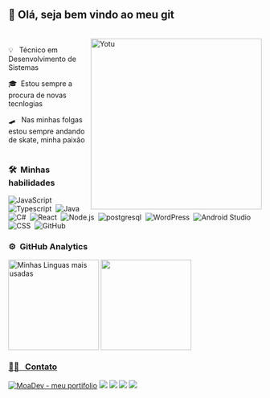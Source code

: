 ##  	:wave: Olá, seja bem vindo ao meu git
<br>
  
   
   
   
  <img alt="Yotu" src="https://media.tenor.com/TEfNj1ZBgOYAAAAC/skateboard-horogime.gif" align="right"  width='340'/>
    


   
<p>💡 &nbsp; Técnico em Desenvolvimento de Sistemas</p>
<p>🎓 &nbsp;Estou sempre a procura de novas tecnlogias </p>
<p>🛹  &nbsp; Nas minhas folgas estou sempre andando de skate, minha paixão
    <br>
  <br>
 
 ### 🛠 &nbsp;Minhas habilidades

![JavaScript](https://img.shields.io/badge/JavaScript-F7DF1E?style=for-the-badge&logo=javascript&logoColor=black)&nbsp;
![Typescript](https://img.shields.io/badge/Typescript-7ebeb2?style=for-the-badge&logo=Typescript&logoColor=black)&nbsp;
![Java](https://img.shields.io/badge/java-%23ED8B00.svg?style=for-the-badge&logo=openjdk&logoColor=black)&nbsp;
![C#](https://img.shields.io/badge/csharp-%23ED6B00.svg?style=for-the-badge&logo=openjdk&logoColor=black)&nbsp;
![React](https://img.shields.io/badge/React-20232A?style=for-the-badge&logo=react&logoColor=61DAFB)&nbsp;
![Node.js](https://img.shields.io/badge/Node.js-43853D?style=for-the-badge&logo=node.js&logoColor=white)&nbsp;
![postgresql](https://img.shields.io/badge/Postgresql-F7DF1E?style=for-the-badge&logo=postgresql&logoColor=black)&nbsp;
![WordPress](https://img.shields.io/badge/WordPress-006E93?style=for-the-badge&logo=wordpress&logoColor=white)&nbsp;
![Android Studio](https://img.shields.io/badge/Android%20Studio-3DDC84.svg?style=for-the-badge&logo=android-studio&logoColor=black)&nbsp;   
![CSS](https://img.shields.io/badge/CSS3-1572B6?style=for-the-badge&logo=css3&logoColor=white)&nbsp;
![GitHub](https://img.shields.io/badge/GitHub-100000?style=for-the-badge&logo=github&logoColor=white)&nbsp;


 
 

 
 
 
### ⚙️ &nbsp;GitHub Analytics 

 <div>

  <img height="180em" align="center" title="Minhas Linguas mais usadas" src="https://github-readme-stats.vercel.app/api/top-langs/?username=moaaskt&layout=compact&langs_count=7&bg_color=DEG,2b2c30,3c363b&theme=tokyonight"/> 
<a href="https://github.com/moaaskt">
  
<img height="180em" align="center" src="https://github-readme-stats.vercel.app/api?username=moaaskt&show_icons=true&theme=tokyonight&include_all_commits=true&count_private=true&bg_color=DEG,2b2c30,3c363b"/>
</div> 
  
  
### 🤝🏻 &nbsp; Contato

<p align="left">
<a href="https://moaaskt.github.io/moa_dev/" target="_blank"><img src="https://img.shields.io/static/v1?label=MoaDev&message=meu+portifolio&color=2ea44f" alt="MoaDev - meu portifolio"></a>
<a href="https://www.linkedin.com/in/moa-dev/" target="_blank"><img src="https://img.shields.io/badge/-Moacir%20Neto%20-0077B5?style=flat&logo=Linkedin&logoColor=white"/></a>
<a href="mailto:moacirneto59@gmail.com"><img src="https://img.shields.io/badge/-moacirneto59@gmail.com-D14836?style=flat&logo=Gmail&logoColor=white"/></a>
<a href="https://www.instagram.com/moa.skt/"><img src="https://img.shields.io/badge/-@moa.skt-E4405F?style=flat&logo=Instagram&logoColor=black"/></a>
<a href="https://www.facebook.com/moa.skt"><img src="https://img.shields.io/badge/-@moa.skt-1877F2?style=flat&logo=Facebook&logoColor=white"/></a>
</p>
 
